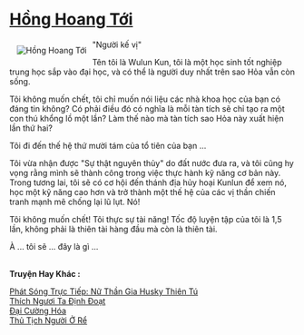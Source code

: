<a href="https://truyentiki.com/hong-hoang-toi.33701/" title="Hồng Hoang Tới"><h1>Hồng Hoang Tới</h1></a><div style="display:table"><img align="right" style="float: left; padding: 10px;" src="https://truyentiki.com/a/img/str/src/hong-hoang-toi-1591517852.jpg" alt="Hồng Hoang Tới">"Người kế vị" <p></p> Tên tôi là Wulun Kun, tôi là một học sinh tốt nghiệp trung học sắp vào đại học, và có thể là người duy nhất trên sao Hỏa vẫn còn sống. <p></p> Tôi không muốn chết, tôi chỉ muốn nói liệu các nhà khoa học của bạn có đáng tin không? Có phải điều đó có nghĩa là mỗi tàn tích sẽ chỉ tạo ra một con thú khổng lồ một lần? Làm thế nào mà tàn tích sao Hỏa này xuất hiện lần thứ hai? <p></p> Tôi đi đến thế hệ thứ mười tám của tổ tiên của bạn ... <p></p> Tôi vừa nhận được "Sự thật nguyên thủy" do đất nước đưa ra, và tôi cũng hy vọng rằng mình sẽ thành công trong việc thực hành kỹ năng cơ bản này. Trong tương lai, tôi sẽ có cơ hội đến thánh địa hủy hoại Kunlun để xem nó, học một kỹ năng cao hơn và trở thành một thế hệ của các vị thần chiến tranh mạnh mẽ chống lại lũ lụt. Nó! <p></p> Tôi không muốn chết! Tôi thực sự tài năng! Tốc độ luyện tập của tôi là 1,5 lần, không phải là thiên tài hàng đầu mà còn là thiên tài. <p></p> À ... tôi sẽ ... đây là gì ...</div><p><br><b>Truyện Hay Khác :</b></p><a href="https://truyentiki.com/phat-song-truc-tiep-nu-than-gia-husky-thien-tu.33700/" alt="Phát Sóng Trực Tiếp: Nữ Thần Gia Husky Thiên Tú">Phát Sóng Trực Tiếp: Nữ Thần Gia Husky Thiên Tú</a><br/><a href="https://github.com/nownovels/top500/tree/master/truyenhay/33763/" alt="Thích Ngươi Ta Định Đoạt">Thích Ngươi Ta Định Đoạt</a><br/><a href="https://www.plurk.com/p/nv0yp2" alt="Đại Cường Hóa">Đại Cường Hóa</a><br/><a href="https://truyentiki.wordpress.com/2020/06/08/thu-tich-nguoi-o-re/" alt="Thủ Tịch Người Ở Rể">Thủ Tịch Người Ở Rể</a><br/>